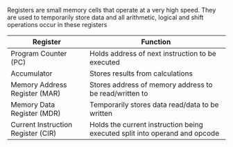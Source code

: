 Registers are small memory cells that operate at a very high speed. They are used to
temporarily store data and all arithmetic, logical and shift operations occur in these
registers

**Register** | **Function**
--|--
Program Counter (PC) | Holds address of next instruction to be executed
Accumulator | Stores results from calculations
Memory Address Register (MAR) | Stores address of memory address to be read/written to
Memory Data Register (MDR) | Temporarily stores data read/data to be written
Current Instruction Register (CIR) | Holds the current instruction being executed split into operand and opcode
